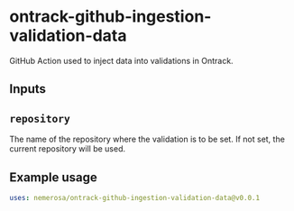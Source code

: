ontrack-github-ingestion-validation-data
========================================

GitHub Action used to inject data into validations in Ontrack.

## Inputs

## `repository`

The name of the repository where the validation is to be set. If not set, the current repository will be used.

## Example usage

```yaml
uses: nemerosa/ontrack-github-ingestion-validation-data@v0.0.1
```
